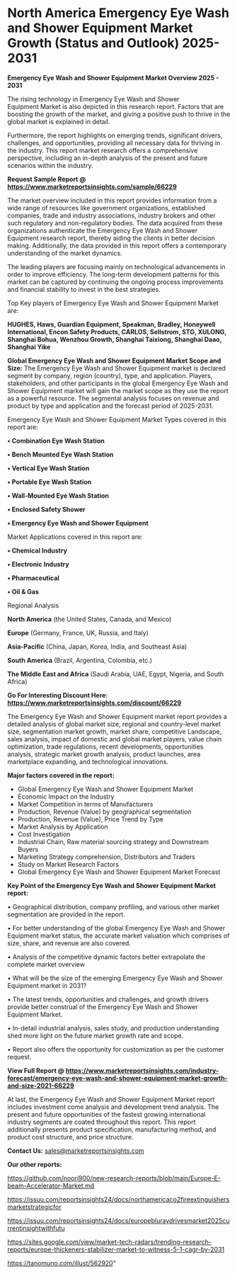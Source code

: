 # North America Emergency Eye Wash and Shower Equipment Market Growth (Status and Outlook) 2025-2031

<Strong> Emergency Eye Wash and Shower Equipment Market Overview 2025 - 2031</strong>

The rising technology in Emergency Eye Wash and Shower Equipment Market is also depicted in this research report. Factors that are boosting the growth of the market, and giving a positive push to thrive in the global market is explained in detail.

Furthermore, the report highlights on emerging trends, significant drivers, challenges, and opportunities, providing all necessary data for thriving in the industry. This report market research offers a comprehensive perspective, including an in-depth analysis of the present and future scenarios within the industry.

<strong>Request Sample Report @ <a href=https://www.marketreportsinsights.com/sample/66229>https://www.marketreportsinsights.com/sample/66229</a></strong>

The market overview included in this report provides information from a wide range of resources like government organizations, established companies, trade and industry associations, industry brokers and other such regulatory and non-regulatory bodies. The data acquired from these organizations authenticate the Emergency Eye Wash and Shower Equipment research report, thereby aiding the clients in better decision making. Additionally, the data provided in this report offers a contemporary understanding of the market dynamics.

The leading players are focusing mainly on technological advancements in order to improve efficiency. The long-term development patterns for this market can be captured by continuing the ongoing process improvements and financial stability to invest in the best strategies.

Top Key players of Emergency Eye Wash and Shower Equipment Market are:

<strong>HUGHES, Haws, Guardian Equipment, Speakman, Bradley, Honeywell International, Encon Safety Products, CARLOS, Sellstrom, STG, XULONG, Shanghai Bohua, Wenzhou Growth, Shanghai Taixiong, Shanghai Daao, Shanghai Yike</strong>

<strong><b>Global Emergency Eye Wash and Shower Equipment Market Scope and Size:</b></strong>
The Emergency Eye Wash and Shower Equipment market is declared segment by company, region (country), type, and application. Players, stakeholders, and other participants in the global Emergency Eye Wash and Shower Equipment market will gain the market scope as they use the report as a powerful resource. The segmental analysis focuses on revenue and product by type and application and the forecast period of 2025-2031.

Emergency Eye Wash and Shower Equipment Market Types covered in this report are:

<strong>• Combination Eye Wash Station

• Bench Mounted Eye Wash Station

• Vertical Eye Wash Station

• Portable Eye Wash Station

• Wall-Mounted Eye Wash Station

• Enclosed Safety Shower

• Emergency Eye Wash and Shower Equipment</strong>

Market Applications covered in this report are:

<strong>• Chemical Industry

• Electronic Industry

• Pharmaceutical

• Oil & Gas</strong> 

Regional Analysis

<strong>North America</strong> (the United States, Canada, and Mexico)

<strong>Europe</strong> (Germany, France, UK, Russia, and Italy)

<strong>Asia-Pacific</strong> (China, Japan, Korea, India, and Southeast Asia)

<strong>South America</strong> (Brazil, Argentina, Colombia, etc.)

<strong>The Middle East and Africa</strong> (Saudi Arabia, UAE, Egypt, Nigeria, and South Africa)

<strong>Go For Interesting Discount Here: <a href=https://www.marketreportsinsights.com/discount/66229>https://www.marketreportsinsights.com/discount/66229</a></strong>

The Emergency Eye Wash and Shower Equipment market report provides a detailed analysis of global market size, regional and country-level market size, segmentation market growth, market share, competitive Landscape, sales analysis, impact of domestic and global market players, value chain optimization, trade regulations, recent developments, opportunities analysis, strategic market growth analysis, product launches, area marketplace expanding, and technological innovations.

<strong><b>Major factors covered in the report:</b></strong>
<ul>
  <li>Global Emergency Eye Wash and Shower Equipment Market </li>
  <li>Economic Impact on the Industry</li>
  <li>Market Competition in terms of Manufacturers</li>
  <li>Production, Revenue (Value) by geographical segmentation</li>
  <li>Production, Revenue (Value), Price Trend by Type</li>
  <li>Market Analysis by Application</li>
  <li>Cost Investigation</li>
  <li>Industrial Chain, Raw material sourcing strategy and Downstream Buyers</li>
  <li>Marketing Strategy comprehension, Distributors and Traders</li>
  <li>Study on Market Research Factors</li>
  <li>Global Emergency Eye Wash and Shower Equipment Market Forecast</li>
</ul>

<strong><b>Key Point of the Emergency Eye Wash and Shower Equipment Market report:</b></strong>

• Geographical distribution, company profiling, and various other market segmentation are provided in the report.

• For better understanding of the global Emergency Eye Wash and Shower Equipment market status, the accurate market valuation which comprises of size, share, and revenue are also covered.

• Analysis of the competitive dynamic factors better extrapolate the complete market overview

• What will be the size of the emerging Emergency Eye Wash and Shower Equipment market in 2031?

• The latest trends, opportunities and challenges, and growth drivers provide better construal of the Emergency Eye Wash and Shower Equipment Market.

• In-detail industrial analysis, sales study, and production understanding shed more light on the future market growth rate and scope.

• Report also offers the opportunity for customization as per the customer request.

<strong><b>View Full Report @ <a href=https://www.marketreportsinsights.com/industry-forecast/emergency-eye-wash-and-shower-equipment-market-growth-and-size-2021-66229>https://www.marketreportsinsights.com/industry-forecast/emergency-eye-wash-and-shower-equipment-market-growth-and-size-2021-66229</a></b></strong>


At last, the Emergency Eye Wash and Shower Equipment Market report includes investment come analysis and development trend analysis. The present and future opportunities of the fastest growing international industry segments are coated throughout this report. This report additionally presents product specification, manufacturing method, and product cost structure, and price structure.

<strong>Contact Us:</strong>
sales@marketreportsinsights.com

<strong>Our other reports:</strong>

<a href=https://github.com/noori900/new-research-reports/blob/main/Europe-E-beam-Accelerator-Market.md>https://github.com/noori900/new-research-reports/blob/main/Europe-E-beam-Accelerator-Market.md</a>

<a href=https://issuu.com/reportsinsights24/docs/northamericaco2fireextinguishersmarketstrategicfor>https://issuu.com/reportsinsights24/docs/northamericaco2fireextinguishersmarketstrategicfor</a>

<a href=https://issuu.com/reportsinsights24/docs/europebluraydrivesmarket2025currentinsightwithfutu>https://issuu.com/reportsinsights24/docs/europebluraydrivesmarket2025currentinsightwithfutu</a>

<a href=https://sites.google.com/view/market-tech-radars/trending-research-reports/europe-thickeners-stabilizer-market-to-witness-5-1-cagr-by-2031>https://sites.google.com/view/market-tech-radars/trending-research-reports/europe-thickeners-stabilizer-market-to-witness-5-1-cagr-by-2031</a>

<a href=https://tanomuno.com/illust/562920>https://tanomuno.com/illust/562920</a>"
